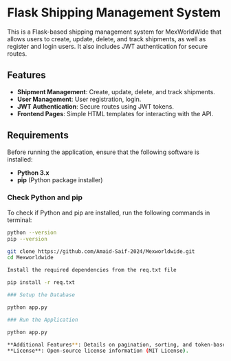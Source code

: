 # Flask Shipping Management System

This is a Flask-based shipping management system for MexWorldWide that allows users to create, update, delete, and track shipments, as well as register and login users. It also includes JWT authentication for secure routes.

## Features

- **Shipment Management**: Create, update, delete, and track shipments.
- **User Management**: User registration, login.
- **JWT Authentication**: Secure routes using JWT tokens.
- **Frontend Pages**: Simple HTML templates for interacting with the API.

## Requirements

Before running the application, ensure that the following software is installed:

- **Python 3.x**
- **pip** (Python package installer)

### Check Python and pip

To check if Python and pip are installed, run the following commands in terminal:

```bash
python --version
pip --version

git clone https://github.com/Amaid-Saif-2024/Mexworldwide.git
cd Mexworldwide

Install the required dependencies from the req.txt file

pip install -r req.txt

### Setup the Database

python app.py

### Run the Application

python app.py

**Additional Features**: Details on pagination, sorting, and token-based authentication.
**License**: Open-source license information (MIT License).